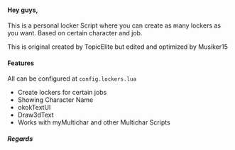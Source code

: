 #### Hey guys,
This is a personal locker Script where you can create as many lockers as you want. Based on certain character and job.

This is original created by TopicElite but edited and optimized by Musiker15

#### Features
All can be configured at `config.lockers.lua`
* Create lockers for certain jobs
* Showing Character Name
* okokTextUI
* Draw3dText
* Works with myMultichar and other Multichar Scripts

##### Regards